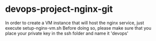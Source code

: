 # devops-project-nginx-git
In order to create a VM instance that will host the nginx service, just execute setup-nginx-vm.sh
Before doing so, please make sure that you place your private key in the ssh folder and name it 'devops'